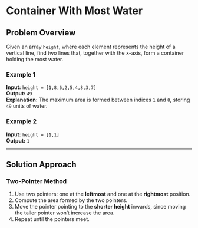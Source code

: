 # Container With Most Water

## Problem Overview
Given an array `height`, where each element represents the height of a vertical line, find two lines that, together with the x-axis, form a container holding the most water.

### **Example 1**
**Input:** `height = [1,8,6,2,5,4,8,3,7]`  
**Output:** `49`  
**Explanation:** The maximum area is formed between indices `1` and `8`, storing `49` units of water.

### **Example 2**
**Input:** `height = [1,1]`  
**Output:** `1`

---

## Solution Approach
### **Two-Pointer Method**
1. Use two pointers: one at the **leftmost** and one at the **rightmost** position.
2. Compute the area formed by the two pointers.
3. Move the pointer pointing to the **shorter height** inwards, since moving the taller pointer won’t increase the area.
4. Repeat until the pointers meet.